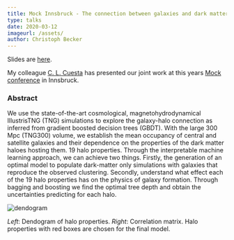 ```yaml
---
title: Mock Innsbruck - The connection between galaxies and dark matter haloes
type: talks
date: 2020-03-12
imageurl: /assets/
author: Christoph Becker
---
```



Slides are [here](https://slides.com/carolcuesta/a-tree-grows-in-illustris-tng-the-galaxy-halo-connection-learnedby-boosted-decision-trees).

My colleague [C. L. Cuesta](https://www.dur.ac.uk/directory/profile/?id=16714) has presented our joint work at this years [Mock conference](https://www.uibk.ac.at/congress/mockinnsbruck/) in Innsbruck.

### Abstract

We use the state-of-the-art cosmological, magnetohydrodynamical IllustrisTNG (TNG) simulations to explore the galaxy-halo connection as inferred from gradient boosted decision trees (GBDT). With the large 300 Mpc (TNG300) volume, we establish the mean occupancy of central and satellite galaxies and their dependence on the properties of the dark matter haloes hosting them. 19 halo properties. Through the interpretable machine learning approach, we can achieve two things. Firstly, the generation of an optimal model to populate dark-matter only simulations with galaxies that reproduce the observed clustering. Secondly, understand what effect each of the 19 halo properties has on the physics of galaxy formation. Through bagging and boosting we find the optimal tree depth and obtain the uncertainties predicting for each halo.

![dendogram](https://github.com/Christovis/christovis.github.io/tree/master/assets/talk_gahaco_dendo_cm.png)

_Left_: Dendogram of halo properties. _Right_: Correlation matrix. Halo properties with red boxes are chosen for the final model.
